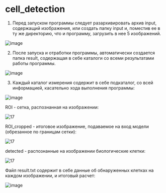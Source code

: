 # cell_detection

1. Перед запуском программы следует разархивировать архив input, содержащий изображения, или создать папку input и, поместив ее в ту же директорию, что и программу, загрузить в нее 5 изображений.

![image](https://github.com/user-attachments/assets/e2edf458-6caa-44ec-abfe-0c43e3de3bfc)

2. После запуска и отработки программы, автоматически создается папка result, содержащая в себе каталоги со всеми результатами работы программы.

![image](https://github.com/user-attachments/assets/072b0c4a-aa82-4272-a309-0a325a425d74)

3. Каждый каталог измерения содержит в себе подкаталог, со всей информацией, касательно хода выполнения программы:

![image](https://github.com/user-attachments/assets/32f91fb4-3ed0-45fa-9524-abb2811f0724)

ROI - сетка, распознанная на изображении:

![17](https://github.com/user-attachments/assets/9f4fb586-3887-416e-a3b8-7bc77e835e39)

ROI_cropped - итоговое изображение, подаваемое на вход модели (обрезанное по границам сетки):

![17](https://github.com/user-attachments/assets/80f775f2-0c08-4f36-8c0a-053c332d4061)

detected - распознанные на изображении биологические клетки:

![17](https://github.com/user-attachments/assets/96da58e0-d1c4-45a9-866f-2c1e74fb99b3)

Файл result.txt содержит в себе данные об обнаруженных клетках на каждом изображении, и итоговый расчет:

![image](https://github.com/user-attachments/assets/1928631b-bd60-4a9c-b14d-50ef07d08aa4)



